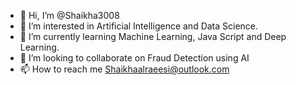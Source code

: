 - 👋 Hi, I’m @Shaikha3008
- 👀 I’m interested in Artificial Intelligence and Data Science.
- 🌱 I’m currently learning Machine Learning, Java Script and Deep Learning.
- 💞️ I’m looking to collaborate on Fraud Detection using AI 
- 📫 How to reach me Shaikhaalraeesi@outlook.com

<!---
Shaikha3008/Shaikha3008 is a ✨ special ✨ repository because its `README.md` (this file) appears on your GitHub profile.
You can click the Preview link to take a look at your changes.
--->
